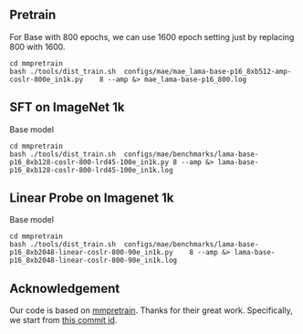 ## Pretrain
For Base with 800 epochs, we can use 1600 epoch setting just by replacing 800 with 1600.
```
cd mmpretrain
bash ./tools/dist_train.sh  configs/mae/mae_lama-base-p16_8xb512-amp-coslr-800e_in1k.py    8 --amp &> mae_lama-base-p16_800.log
```
## SFT on ImageNet 1k
Base model 
```
cd mmpretrain
bash ./tools/dist_train.sh  configs/mae/benchmarks/lama-base-p16_8xb128-coslr-800-lrd45-100e_in1k.py 8 --amp &> lama-base-p16_8xb128-coslr-800-lrd45-100e_in1k.log
```
## Linear Probe on Imagenet 1k
Base model
```
cd mmpretrain
bash ./tools/dist_train.sh  configs/mae/benchmarks/lama-base-p16_8xb2048-linear-coslr-800-90e_in1k.py    8 --amp &> lama-base-p16_8xb2048-linear-coslr-800-90e_in1k.log

```


## Acknowledgement

Our code is based on [mmpretrain](https://github.com/open-mmlab/mmpretrain.git). Thanks for their great work. Specifically, we start from [this commit id](https://github.com/open-mmlab/mmpretrain/commit/17a886cb5825cd8c26df4e65f7112d404b99fe12).